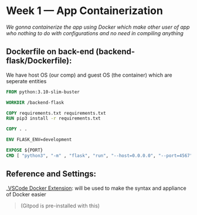 # Week 1 — App Containerization
*We gonna containerize the app using Docker which make other user of app who nothing to do with configurations and no need in compiling anything*

## Dockerfile on back-end (backend-flask/Dockerfile):
We have host OS (our comp) and guest OS (the container) which are seperate entities

```Dockerfile
FROM python:3.10-slim-buster

WORKDIR /backend-flask

COPY requirements.txt requirements.txt
RUN pip3 install -r requirements.txt

COPY . .

ENV FLASK_ENV=development

EXPOSE ${PORT}
CMD [ "python3", "-m" , "flask", "run", "--host=0.0.0.0", "--port=4567"]
```


## Reference and Settings:
_[VSCode Docker Extension](https://code.visualstudio.com/docs/containers/overview): will be used to make the syntax and appliance of Docker easier 
> (Gitpod is pre-installed with this)
